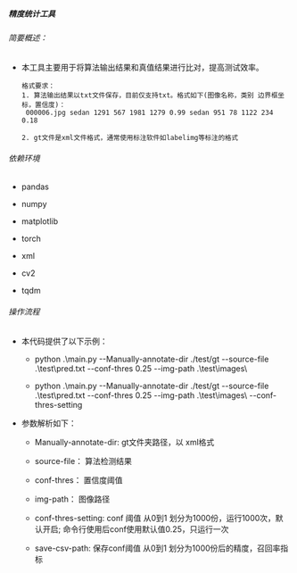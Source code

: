 ##### 精度统计工具

###### 简要概述：

 - 本工具主要用于将算法输出结果和真值结果进行比对，提高测试效率。

   ```
   格式要求：
   1. 算法输出结果以txt文件保存，目前仅支持txt。格式如下(图像名称，类别 边界框坐标，置信度)：
	000006.jpg sedan 1291 567 1981 1279 0.99 sedan 951 78 1122 234 0.18 
   
   2. gt文件是xml文件格式，通常使用标注软件如labelimg等标注的格式
   ```

   

###### 依赖环境

 - pandas

 - numpy

 - matplotlib

 - torch

 - xml

 - cv2

 - tqdm

   

###### 操作流程

- 本代码提供了以下示例：      

	- python .\main.py --Manually-annotate-dir ./test/gt --source-file .\test\pred.txt --conf-thres 0.25  --img-path .\test\images\   

	- python .\main.py --Manually-annotate-dir ./test/gt --source-file .\test\pred.txt --conf-thres 0.25  --img-path .\test\images\  --conf-thres-setting  

- 参数解析如下：
  - Manually-annotate-dir: gt文件夹路径，以 xml格式

  - source-file： 算法检测结果

  - conf-thres： 置信度阈值

  - img-path： 图像路径

  - conf-thres-setting: conf 阈值 从0到1 划分为1000份，运行1000次，默认开启; 命令行使用后conf使用默认值0.25，只运行一次

  - save-csv-path: 保存conf阈值 从0到1 划分为1000份后的精度，召回率指标
  

    

